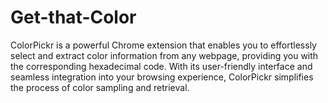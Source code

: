 # Get-that-Color
ColorPickr is a powerful Chrome extension that enables you to effortlessly select and extract color information from any webpage, providing you with the corresponding hexadecimal code. With its user-friendly interface and seamless integration into your browsing experience, ColorPickr simplifies the process of color sampling and retrieval.
